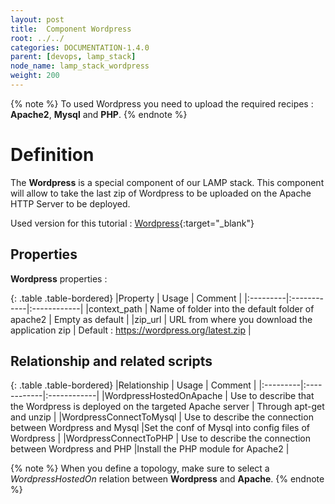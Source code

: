 ```yaml
---
layout: post
title:  Component Wordpress
root: ../../
categories: DOCUMENTATION-1.4.0
parent: [devops, lamp_stack]
node_name: lamp_stack_wordpress
weight: 200
---
```


{% note %}
To used Wordpress you need to upload the required recipes : **Apache2**, **Mysql** and **PHP**.
{% endnote %}

# Definition

The **Wordpress** is a special component of our LAMP stack. This component will allow to take the last zip of Wordpress to be uploaded on the Apache HTTP Server to be deployed.

Used version for this tutorial : [Wordpress](https://github.com/alien4cloud/samples/tree/master/wordpress){:target="_blank"}

## Properties

<div data-gist="https://gist.github.com/OresteVisari/6ec415bbd4d0838ab518.js"></div>

**Wordpress** properties :

{: .table .table-bordered}
|Property  | Usage | Comment |
|:---------|:------------|:------------|
|context_path  | Name of folder into the default folder of apache2 | Empty as default |
|zip_url  | URL from where you download the application zip | Default : https://wordpress.org/latest.zip |

## Relationship and related scripts

<div data-gist="https://gist.github.com/OresteVisari/5ab382e66a4eece65077.js"></div>

{: .table .table-bordered}
|Relationship  | Usage | Comment |
|:---------|:------------|:------------|
|WordpressHostedOnApache  | Use to describe that the Wordpress is deployed on the targeted Apache server | Through apt-get and unzip |
|WordpressConnectToMysql | Use to describe the connection between Wordpress and Mysql |Set the conf of Mysql into config files of Wordpress  |
|WordpressConnectToPHP | Use to describe the connection between Wordpress and PHP |Install the PHP module for Apache2 |

{% note %}
When you define a topology, make sure to select a *WordpressHostedOn* relation between **Wordpress** and **Apache**.
{% endnote %}

